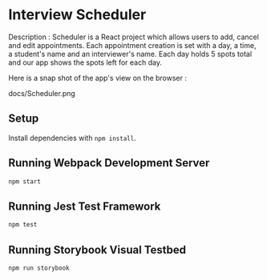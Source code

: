 # Interview Scheduler

Description : 
Scheduler is a React project which allows users to add, cancel and edit appointments.
Each appointment creation is set with a day, a time, a student's name and an interviewer's name.
Each day holds 5 spots total and our app shows the spots left for each day.

Here is a snap shot of the app's view on the browser : 


docs/Scheduler.png

## Setup

Install dependencies with `npm install`.

## Running Webpack Development Server

```sh
npm start
```

## Running Jest Test Framework

```sh
npm test
```

## Running Storybook Visual Testbed

```sh
npm run storybook
```
